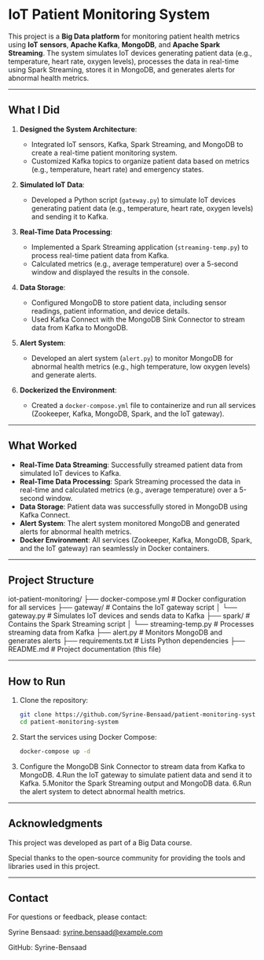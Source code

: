 # IoT Patient Monitoring System

This project is a **Big Data platform** for monitoring patient health metrics using **IoT sensors**, **Apache Kafka**, **MongoDB**, and **Apache Spark Streaming**. The system simulates IoT devices generating patient data (e.g., temperature, heart rate, oxygen levels), processes the data in real-time using Spark Streaming, stores it in MongoDB, and generates alerts for abnormal health metrics.

---

## What I Did
1. **Designed the System Architecture**:
   - Integrated IoT sensors, Kafka, Spark Streaming, and MongoDB to create a real-time patient monitoring system.
   - Customized Kafka topics to organize patient data based on metrics (e.g., temperature, heart rate) and emergency states.

2. **Simulated IoT Data**:
   - Developed a Python script (`gateway.py`) to simulate IoT devices generating patient data (e.g., temperature, heart rate, oxygen levels) and sending it to Kafka.

3. **Real-Time Data Processing**:
   - Implemented a Spark Streaming application (`streaming-temp.py`) to process real-time patient data from Kafka.
   - Calculated metrics (e.g., average temperature) over a 5-second window and displayed the results in the console.

4. **Data Storage**:
   - Configured MongoDB to store patient data, including sensor readings, patient information, and device details.
   - Used Kafka Connect with the MongoDB Sink Connector to stream data from Kafka to MongoDB.

5. **Alert System**:
   - Developed an alert system (`alert.py`) to monitor MongoDB for abnormal health metrics (e.g., high temperature, low oxygen levels) and generate alerts.

6. **Dockerized the Environment**:
   - Created a `docker-compose.yml` file to containerize and run all services (Zookeeper, Kafka, MongoDB, Spark, and the IoT gateway).

---

## What Worked
- **Real-Time Data Streaming**: Successfully streamed patient data from simulated IoT devices to Kafka.
- **Real-Time Data Processing**: Spark Streaming processed the data in real-time and calculated metrics (e.g., average temperature) over a 5-second window.
- **Data Storage**: Patient data was successfully stored in MongoDB using Kafka Connect.
- **Alert System**: The alert system monitored MongoDB and generated alerts for abnormal health metrics.
- **Docker Environment**: All services (Zookeeper, Kafka, MongoDB, Spark, and the IoT gateway) ran seamlessly in Docker containers.

---

## Project Structure 
iot-patient-monitoring/
├── docker-compose.yml # Docker configuration for all services
├── gateway/ # Contains the IoT gateway script
│ └── gateway.py # Simulates IoT devices and sends data to Kafka
├── spark/ # Contains the Spark Streaming script
│ └── streaming-temp.py # Processes streaming data from Kafka
├── alert.py # Monitors MongoDB and generates alerts
├── requirements.txt # Lists Python dependencies
├── README.md # Project documentation (this file)


---

## How to Run
1. Clone the repository:
   ```bash
   git clone https://github.com/Syrine-Bensaad/patient-monitoring-system.git
   cd patient-monitoring-system
2. Start the services using Docker Compose:
   ```bash
   docker-compose up -d
3. Configure the MongoDB Sink Connector to stream data from Kafka to MongoDB.
4.Run the IoT gateway to simulate patient data and send it to Kafka.
5.Monitor the Spark Streaming output and MongoDB data.
6.Run the alert system to detect abnormal health metrics.

---

## Acknowledgments
This project was developed as part of a Big Data course.

Special thanks to the open-source community for providing the tools and libraries used in this project.

---

## Contact
For questions or feedback, please contact:

Syrine Bensaad: syrine.bensaad@example.com

GitHub: Syrine-Bensaad

